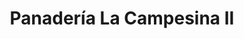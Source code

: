 ---
title: "Panadería La Campesina II"
url: /cartagena/panaderia-la-campesina-ii/
shop: panadería
---